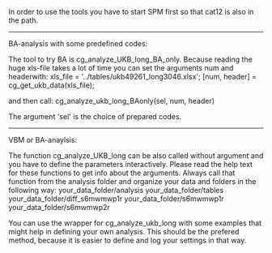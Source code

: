 In order to use the tools you have to start SPM first so that cat12 is also in the path. 

--------------------------------------------------------------
BA-analysis with some predefined codes:

The tool to try BA is cg_analyze_UKB_long_BA_only. Because reading the huge xls-file takes a lot of time you can set the arguments num and headerwith:
xls_file = '../tables/ukb49261_long3046.xlsx';
[num, header] = cg_get_ukb_data(xls_file);

and then call:
cg_analyze_ukb_long_BAonly(sel, num, header)

The argument 'sel' is the choice of prepared codes. 

--------------------------------------------------------------
VBM or BA-anaylsis:

The function cg_analyze_UKB_long can be also called without argument and you have to define the parameters interactively. Please read the help text for these functions to get info about the arguments.
Always call that function from the analysis folder and organize your data and folders in the following way:
  your_data_folder/analysis
  your_data_folder/tables
  your_data_folder/diff_s6mwmwp1r
  your_data_folder/s6mwmwp1r
  your_data_folder/s6mwmwp2r

You can use the wrapper for cg_analyze_ukb_long with some examples that might help in defining your own analysis. This should be the prefered method, because it is easier to define and log your settings in that way.